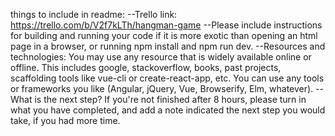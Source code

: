 things to include in readme:
--Trello link: https://trello.com/b/V2f7kLTh/hangman-game
--Please include instructions for building and running your code if it is more exotic than opening an html page in a browser, or running npm install and npm run dev.
--Resources and technologies: You may use any resource that is widely available online or offline. This includes google, stackoverflow, books, past projects, scaffolding tools like vue-cli or create-react-app, etc. You can use any tools or frameworks you like (Angular, jQuery, Vue, Browserify, Elm, whatever).
--What is the next step? If you're not finished after 8 hours, please turn in what you have completed, and add a note indicated the next step you would take, if you had more time.